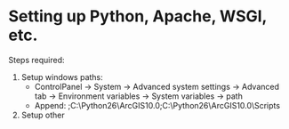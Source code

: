 Setting up Python, Apache, WSGI, etc.
=====================================

Steps required:

1. Setup windows paths:
	- ControlPanel -> System -> Advanced system settings -> Advanced tab -> Environment variables -> System variables -> path
	- Append: ;C:\Python26\ArcGIS10.0;C:\Python26\ArcGIS10.0\Scripts
2. Setup other


